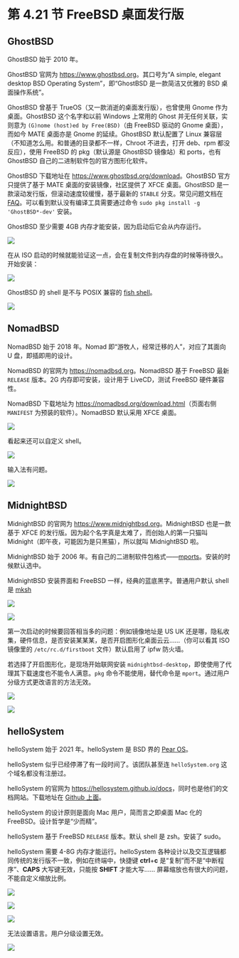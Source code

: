 # 第 4.21 节 FreeBSD 桌面发行版


## GhostBSD

GhostBSD 始于 2010 年。

GhostBSD 官网为 <https://www.ghostbsd.org>。其口号为“A simple, elegant desktop BSD Operating System”，即“GhostBSD 是一款简洁又优雅的 BSD 桌面操作系统”。

GhostBSD 曾基于 TrueOS（又一款消逝的桌面发行版），也曾使用 Gnome 作为桌面。GhostBSD 这个名字和以前 Windows 上常用的 Ghost 并无任何关联，实则意为 `(G)nome (host)ed by Free(BSD)`（由 FreeBSD 驱动的 Gnome 桌面），而如今 MATE 桌面亦是 Gnome 的延续。GhostBSD 默认配置了 Linux 兼容层（不知道怎么用。和普通的目录都不一样，Chroot 不进去，打开 deb、rpm 都没反应），使用 FreeBSD 的 pkg（默认源是 GhostBSD 镜像站）和 ports，也有 GhostBSD 自己的二进制软件包的官方图形化软件。

GhostBSD 下载地址在 <https://www.ghostbsd.org/download>。GhostBSD 官方只提供了基于 MATE 桌面的安装镜像，社区提供了 XFCE 桌面。GhostBSD 是一款滚动发行版，但滚动速度较缓慢，基于最新的 `STABLE` 分支。常见问题文档在 [FAQ](https://ghostbsd-documentation-portal.readthedocs.io/en/latest/user/FAQ.html)。可以看到默认没有编译工具需要通过命令 `sudo pkg install -g 'GhostBSD*-dev'` 安装。

GhostBSD 至少需要 4GB 内存才能安装，因为启动后它会从内存运行。

![](../.gitbook/assets/GhostBSD1.png)

在从 ISO 启动的时候就能验证这一点，会在复制文件到内存盘的时候等待很久。开始安装：

![](../.gitbook/assets/GhostBSD2.png)

GhostBSD 的 shell 是不与 POSIX 兼容的 [fish shell](https://fishshell.com/)。

![](../.gitbook/assets/GhostBSD3.png)


## NomadBSD

NomadBSD 始于 2018 年。Nomad 即“游牧人，经常迁移的人”，对应了其面向 U 盘，即插即用的设计。

NomadBSD 的官网为 <https://nomadbsd.org>。NomadBSD 基于 FreeBSD 最新 `RELEASE` 版本。2G 内存即可安装，设计用于 LiveCD，测试 FreeBSD 硬件兼容性。

NomadBSD 下载地址为 <https://nomadbsd.org/download.html>（页面右侧 	`MANIFEST` 为预装的软件）。NomadBSD 默认采用 XFCE 桌面。

![](../.gitbook/assets/nomadbsd1.png)

看起来还可以自定义 shell。

![](../.gitbook/assets/nomadbsd2.png)

输入法有问题。

![](../.gitbook/assets/nomadbsd3.png)

## MidnightBSD

MidnightBSD 的官网为 <https://www.midnightbsd.org>。MidnightBSD 也是一款基于 XFCE 的发行版。因为起个名字真是太难了，而创始人的第一只猫叫 Midnight（即午夜，可能因为是只黑猫），所以就叫 MidnightBSD 啦。

MidnightBSD 始于 2006 年。有自己的二进制软件包格式——[mports](https://www.midnightbsd.org/documentation/mports/index.html)。安装的时候默认选中。

MidnightBSD 安装界面和 FreeBSD 一样，经典的蓝底黑字。普通用户默认 shell 是 [mksh](https://github.com/MirBSD/mksh)

![](../.gitbook/assets/midnightbsd1.png)

![](../.gitbook/assets/midnightbsd2.png)

第一次启动的时候要回答相当多的问题：例如镜像地址是 US UK 还是哪，隐私收集，硬件信息，是否安装某某某，是否开启图形化桌面云云……（你可以看其 ISO 镜像里的 `/etc/rc.d/firstboot` 文件）默认启用了 ipfw 防火墙。

若选择了开启图形化，是现场开始联网安装 `midnightbsd-desktop`，即使使用了代理其下载速度也不能令人满意。`pkg` 命令不能使用，替代命令是 `mport`。通过用户分级方式更改语言的方法无效。

![](../.gitbook/assets/midnightbsd3.png)

![](../.gitbook/assets/midnightbsd4.png)


## helloSystem

helloSystem 始于 2021 年。helloSystem 是 BSD 界的 [Pear OS](https://pearos.xyz)。

helloSystem 似乎已经停滞了有一段时间了。该团队甚至连 `helloSystem.org` 这个域名都没有注册过。

helloSystem 的官网为 <https://hellosystem.github.io/docs>，同时也是他们的文档网站。下载地址在 [Github 上面](https://github.com/helloSystem/ISO/releases)。

helloSystem 的设计原则是面向 Mac 用户，简而言之即桌面 Mac 化的 FreeBSD。设计哲学是“少而精”。

helloSystem 基于 FreeBSD `RELEASE` 版本。默认 shell 是 zsh。安装了 sudo。

helloSystem 需要 4-8G 内存才能运行。helloSystem 各种设计以及交互逻辑都同传统的发行版不一致，例如在终端中，快捷键 **ctrl**+**c** 是“复制”而不是“中断程序”、**CAPS** 大写键无效，只能按 **SHIFT** 才能大写…… 屏幕缩放也有很大的问题，不能自定义缩放比例。

![](../.gitbook/assets/hellosystem1.png)

![](../.gitbook/assets/hellosystem2.png)

![](../.gitbook/assets/hellosystem3.png)

无法设置语言。用户分级设置无效。

![](../.gitbook/assets/hellosystem4.png)
